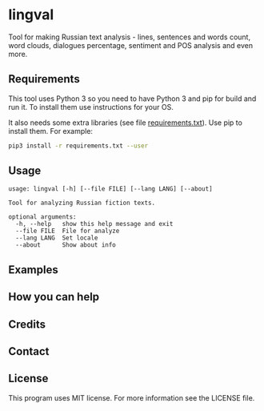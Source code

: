 # lingval

Tool for making Russian text analysis - lines, sentences and words count, word clouds, dialogues percentage, sentiment and POS analysis and even more.

## Requirements

This tool uses Python 3 so you need to have Python 3 and pip for build and run it. To install them use instructions for your OS.

It also needs some extra libraries (see file [requirements.txt](requirements.txt)). Use pip to install them. For example:

``` bash
pip3 install -r requirements.txt --user
```

## Usage

```
usage: lingval [-h] [--file FILE] [--lang LANG] [--about]

Tool for analyzing Russian fiction texts.

optional arguments:
  -h, --help   show this help message and exit
  --file FILE  File for analyze
  --lang LANG  Set locale
  --about      Show about info
```

## Examples

## How you can help

## Credits

## Contact

## License

This program uses MIT license. For more information see the LICENSE file.
